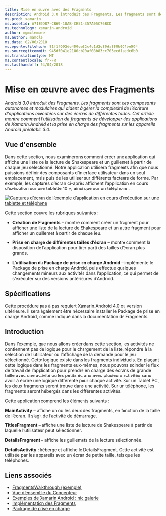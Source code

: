 ```yaml
---
title: Mise en œuvre avec des Fragments
description: Android 3.0 introduit des Fragments. Les fragments sont des composants autonomes et modulaires qui aident à gérer la complexité de l’écriture d’applications exécutées sur des écrans de différentes tailles. Cet article montre comment l’utilisation de fragments de développer des applications de Xamarin.Android et la prise en charge des fragments sur les appareils Android préalable 3.0.
ms.prod: xamarin
ms.assetid: A71E9D87-CB69-10AB-CE51-357A05C76BCD
ms.technology: xamarin-android
author: mgmclemore
ms.author: mamcle
ms.date: 02/06/2018
ms.openlocfilehash: 81f1f992de450ee62c4c1d2e80da858b024be594
ms.sourcegitcommit: 945df041e2180cb20af08b83cc703ecd1aedc6b0
ms.translationtype: MT
ms.contentlocale: fr-FR
ms.lasthandoff: 04/04/2018
---
```

# <a name="implementing-with-fragments"></a>Mise en œuvre avec des Fragments

_Android 3.0 introduit des Fragments. Les fragments sont des composants autonomes et modulaires qui aident à gérer la complexité de l’écriture d’applications exécutées sur des écrans de différentes tailles. Cet article montre comment l’utilisation de fragments de développer des applications de Xamarin.Android et la prise en charge des fragments sur les appareils Android préalable 3.0._


## <a name="overview"></a>Vue d'ensemble

Dans cette section, nous examinerons comment créer une application qui affiche une liste de la lecture de Shakespeare et un guillemet à partir de chaque jeu sélectionné. Notre application utilisera fragments afin que nous puissions définir des composants d’interface utilisateur dans un seul emplacement, mais puis de les utiliser sur différents facteurs de forme. Par exemple, les captures d’écran ci-après affichent l’application en cours d’exécution sur une tablette 10 », ainsi que sur un téléphone :

[![Captures d’écran de l’exemple d’application en cours d’exécution sur une tablette et téléphone](images/intro-screenshot-sml.png)](images/intro-screenshot.png#lightbox)

Cette section couvre les rubriques suivantes :

- **Création de Fragments** &ndash; montre comment créer un fragment pour afficher une liste de la lecture de Shakespeare et un autre fragment pour afficher un guillemet à partir de chaque jeu.

- **Prise en charge de différentes tailles d’écran** &ndash; montre comment la disposition de l’application pour tirer parti des tailles d’écran plus grands.

- **L’utilisation du Package de prise en charge Android** &ndash; implémente le Package de prise en charge Android, puis effectue quelques changements mineurs aux activités dans l’application, ce qui permet de s’exécuter sur des versions antérieures d’Android.


## <a name="requirements"></a>Spécifications

Cette procédure pas à pas requiert Xamarin.Android 4.0 ou version ultérieure. Il sera également être nécessaire installer le Package de prise en charge Android, comme indiqué dans la documentation de Fragments.


## <a name="introduction"></a>Introduction

Dans l’exemple, que nous allons créer dans cette section, les activités ne contiennent pas de logique pour le chargement de la liste, répondre à la sélection de l’utilisateur ou l’affichage de la demande pour le jeu sélectionné. Cette logique existe dans les fragments individuels.
En plaçant cette logique dans les fragments eux-mêmes, nous pouvons scinder le flux de travail de l’application pour prendre en charge des écrans de grande taille avec une activité ou les petits écrans avec plusieurs activités sans avoir à écrire une logique différente pour chaque activité. Sur un Tablet PC, les deux fragments seront trouve dans une activité. Sur un téléphone, les fragments seront hébergés dans les différentes activités.

Cette application comprend les éléments suivants :

 **MainActivity** – affiche un ou les deux des fragments, en fonction de la taille de l’écran. Il s’agit de l’activité de démarrage.

 **TitlesFragment** – affiche une liste de lecture de Shakespeare à partir de laquelle l’utilisateur peut sélectionner.

 **DetailsFragment** – affiche les guillemets de la lecture sélectionnée.

 **DetailsActivity** : héberge et affiche le DetailsFragment.
Cette activité est utilisée par les appareils avec un écran de petite taille, tels que les téléphones.



## <a name="related-links"></a>Liens associés

- [FragmentsWalkthrough (exemple)](https://developer.xamarin.com/samples/monodroid/FragmentsWalkthrough/)
- [Vue d’ensemble du Concepteur](~/android/user-interface/android-designer/index.md)
- [Exemples de Xamarin.Android : nid galerie](https://developer.xamarin.com/samples/HoneycombGallery/)
- [Implémentation des Fragments](http://developer.android.com/guide/topics/fundamentals/fragments.html)
- [Package de prise en charge](http://developer.android.com/sdk/compatibility-library.html)
